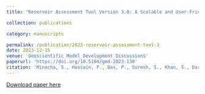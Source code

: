 ```yaml
---
title: "Reservoir Assessment Tool Version 3.0: A Scalable and User-Friendly Software Platform to Mobilize the Global Water Management Community"

collection: publications

category: manuscripts

permalink: /publication/2023-reservoir-assessment-tool-3
date: 2023-12-15
venue: 'Geoscientific Model Development Discussions'
paperurl: 'https://doi.org/10.5194/gmd-2023-130'
citation: 'Minocha, S., Hossain, F., Das, P., Suresh, S., Khan, S., Darkwah, G., Lee, H., Galelli, S., Andreadis, K., &amp; Oddo, P. (2023). Reservoir Assessment Tool Version 3.0: A Scalable and User-Friendly Software Platform to Mobilize the Global Water Management Community. Geoscientific Model Development Discussions, 2023, 1–23. https://doi.org/10.5194/gmd-2023-130'
---
```

[Download paper here](https://doi.org/10.5194/gmd-2023-130)
